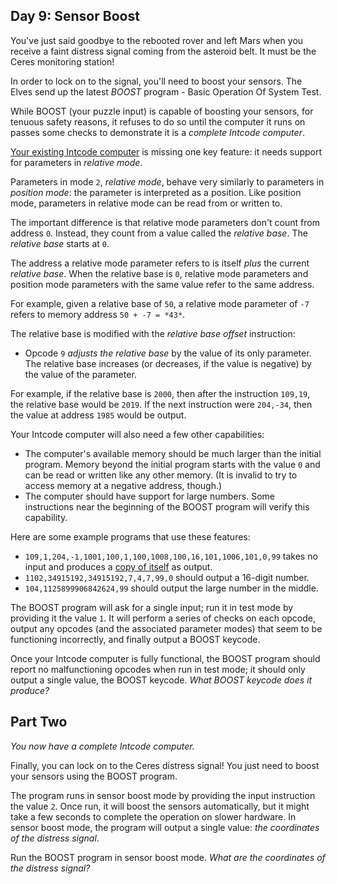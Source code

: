 Day 9: Sensor Boost
-------------------

You've just said goodbye to the rebooted rover and left Mars when you receive a faint distress signal coming from the asteroid belt. It must be the Ceres monitoring station!


In order to lock on to the signal, you'll need to boost your sensors. The Elves send up the latest *BOOST* program - Basic Operation Of System Test.


While BOOST (your puzzle input) is capable of boosting your sensors, for tenuous safety reasons, it refuses to do so until the computer it runs on passes some checks to demonstrate it is a *complete Intcode computer*.


[Your existing Intcode computer](5) is missing one key feature: it needs support for parameters in *relative mode*.


Parameters in mode `2`, *relative mode*, behave very similarly to parameters in *position mode*: the parameter is interpreted as a position. Like position mode, parameters in relative mode can be read from or written to.


The important difference is that relative mode parameters don't count from address `0`. Instead, they count from a value called the *relative base*. The *relative base* starts at `0`.


The address a relative mode parameter refers to is itself *plus* the current *relative base*. When the relative base is `0`, relative mode parameters and position mode parameters with the same value refer to the same address.


For example, given a relative base of `50`, a relative mode parameter of `-7` refers to memory address `50 + -7 = *43*`.


The relative base is modified with the *relative base offset* instruction:


* Opcode `9` *adjusts the relative base* by the value of its only parameter. The relative base increases (or decreases, if the value is negative) by the value of the parameter.


For example, if the relative base is `2000`, then after the instruction `109,19`, the relative base would be `2019`. If the next instruction were `204,-34`, then the value at address `1985` would be output.


Your Intcode computer will also need a few other capabilities:


* The computer's available memory should be much larger than the initial program. Memory beyond the initial program starts with the value `0` and can be read or written like any other memory. (It is invalid to try to access memory at a negative address, though.)
* The computer should have support for large numbers. Some instructions near the beginning of the BOOST program will verify this capability.


Here are some example programs that use these features:


* `109,1,204,-1,1001,100,1,100,1008,100,16,101,1006,101,0,99` takes no input and produces a [copy of itself](https://en.wikipedia.org/wiki/Quine_(computing)) as output.
* `1102,34915192,34915192,7,4,7,99,0` should output a 16-digit number.
* `104,1125899906842624,99` should output the large number in the middle.


The BOOST program will ask for a single input; run it in test mode by providing it the value `1`. It will perform a series of checks on each opcode, output any opcodes (and the associated parameter modes) that seem to be functioning incorrectly, and finally output a BOOST keycode.


Once your Intcode computer is fully functional, the BOOST program should report no malfunctioning opcodes when run in test mode; it should only output a single value, the BOOST keycode. *What BOOST keycode does it produce?*


Part Two
--------

*You now have a complete Intcode computer.*


Finally, you can lock on to the Ceres distress signal! You just need to boost your sensors using the BOOST program.


The program runs in sensor boost mode by providing the input instruction the value `2`. Once run, it will boost the sensors automatically, but it might take a few seconds to complete the operation on slower hardware. In sensor boost mode, the program will output a single value: *the coordinates of the distress signal*.


Run the BOOST program in sensor boost mode. *What are the coordinates of the distress signal?*


